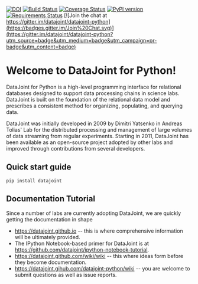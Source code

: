 [![DOI](https://zenodo.org/badge/16774/datajoint/datajoint-python.svg)](https://zenodo.org/badge/latestdoi/16774/datajoint/datajoint-python)
[![Build Status](https://travis-ci.org/eywalker/datajoint-python.svg?branch=master)](https://travis-ci.org/eywalker/datajoint-python)
[![Coverage Status](https://coveralls.io/repos/datajoint/datajoint-python/badge.svg?branch=master&service=github)](https://coveralls.io/github/datajoint/datajoint-python?branch=master)
[![PyPI version](https://badge.fury.io/py/datajoint.svg)](http://badge.fury.io/py/datajoint)
[![Requirements Status](https://requires.io/github/datajoint/datajoint-python/requirements.svg?branch=master)](https://requires.io/github/datajoint/datajoint-python/requirements/?branch=master)
[![Join the chat at https://gitter.im/datajoint/datajoint-python](https://badges.gitter.im/Join%20Chat.svg)](https://gitter.im/datajoint/datajoint-python?utm_source=badge&utm_medium=badge&utm_campaign=pr-badge&utm_content=badge)

# Welcome to DataJoint for Python!
DataJoint for Python is a high-level programming interface for relational databases designed to support data processing chains in science labs. DataJoint is built on the foundation of the relational data model and prescribes a consistent method for organizing, populating, and querying data.

DataJoint was initially developed in 2009 by Dimitri Yatsenko in Andreas Tolias' Lab for the distributed processing and management of large volumes of data streaming from regular experiments. Starting in 2011, DataJoint has been available as an open-source project adopted by other labs and improved through contributions from several developers.

## Quick start guide
```
pip install datajoint
```

## Documentation Tutorial 
Since a number of labs are currently adopting DataJoint, we are quickly getting the documentation in shape 

* https://datajoint.github.io -- this is where comprehensive information will be ultimately provided.
* The IPython Notebook-based primer for DataJoint is at https://github.com/datajoint/ipython-notebook-tutorial. 
* https://datajoint.github.com/wiki/wiki -- this where ideas form before they become documentation.
* https://datajoint.gihub.com/datajoint-python/wiki  -- you are welcome to submit questions as well as issue reports.
